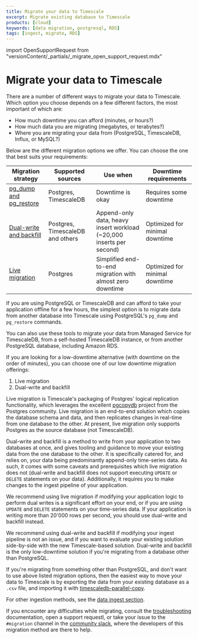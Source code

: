 ```yaml
---
title: Migrate your data to Timescale
excerpt: Migrate existing database to Timescale
products: [cloud]
keywords: [data migration, postgresql, RDS]
tags: [ingest, migrate, RDS]
---
```


import OpenSupportRequest from "versionContent/_partials/_migrate_open_support_request.mdx"

# Migrate your data to Timescale

There are a number of different ways to migrate your data to Timescale. Which
option you choose depends on a few different factors, the most important of
which are:

- How much downtime you can afford (minutes, or hours?)
- How much data you are migrating (megabytes, or terabytes?)
- Where you are migrating your data from (PostgreSQL, TimescaleDB, Influx, or MySQL?)

Below are the different migration options we offer. You can choose the one that best suits your requirements:

| Migration strategy                        | Supported sources                | Use when                                                             | Downtime requirements          |
|-------------------------------------------|----------------------------------|----------------------------------------------------------------------|--------------------------------|
| [pg_dump and pg_restore][pg-dump-restore] | Postgres, TimescaleDB            | Downtime is okay                                                     | Requires some downtime         |
| [Dual-write and backfill][dual-write]     | Postgres, TimescaleDB and others | Append-only data, heavy insert workload (~20,000 inserts per second) | Optimized for minimal downtime |
| [Live migration][live-migration]          | Postgres                         | Simplified end-to-end migration with almost zero downtime            | Optimized for minimal downtime |

If you are using PostgreSQL or TimescaleDB and can afford to take your
application offline for a few hours, the simplest option is to migrate data
from another database into Timescale using PostgreSQL's `pg_dump` and
`pg_restore` commands. 

You can also use these tools to migrate your data from Managed Service for
TimescaleDB, from a self-hosted TimescaleDB instance, or from another
PostgreSQL database, including Amazon RDS.

If you are looking for a low-downtime alternative (with downtime on the order
of minutes), you can choose one of our low downtime migration offerings:

1. Live migration
2. Dual-write and backfill

Live migration is Timescale's packaging of Postgres' logical replication
functionality, which leverages the excellent [pgcopydb] project from the
Postgres community. Live migration is an end-to-end solution which copies the
database schema and data, and then replicates changes in real-time from one
database to the other. At present, live migration only supports Postgres as the
source database (not TimescaleDB).

Dual-write and backfill is a method to write from your application to two
databases at once, and gives tooling and guidance to move your existing data
from the one database to the other. It is specifically catered for, and relies
on, your data being predominantly append-only time-series data. As such, it
comes with some caveats and prerequisites which live migration does not
(dual-write and backfill does not support executing `UPDATE` or `DELETE`
statements on your data). Additionally, it requires you to make changes to the
ingest pipeline of your application.

We recommend using live migration if modifying your application logic to
perform dual writes is a significant effort on your end, or if you are using
`UPDATE` and `DELETE` statements on your time-series data. If your application
is writing more than 20'000 rows per second, you should use dual-write and
backfill instead.

We recommend using dual-write and backfill if modifying your ingest pipeline is
not an issue, and if you want to evaluate your existing solution side-by-side
with the new Timescale-based solution. Dual-write and backfill is the only
low-downtime solution if you're migrating from a database other than PostgreSQL.

If you're migrating from something other than PostgreSQL, and don't want to use
above listed migration options, then the easiest way to move your data to
Timescale is by exporting the data from your existing database as a `.csv` file,
and importing it with [timescaledb-parallel-copy][parallel-copy].

For other ingestion methods, see the [data ingest section][data-ingest].

If you encounter any difficulties while migrating, consult the
[troubleshooting] documentation, open a support requestl, or take
your issue to the `#migration` channel in the [community slack](https://slack.timescale.com/),
where the developers of this migration method are there to help.

<OpenSupportRequest />

[data-ingest]: /use-timescale/:currentVersion:/ingest-data/
[dual-write]: /migrate/:currentVersion:/dual-write-and-backfill/
[pg-dump-restore]: /migrate/:currentVersion:/pg-dump-and-restore/
[parallel-copy]: /use-timescale/:currentVersion:/ingest-data/import-csv/
[troubleshooting]: /migrate/:currentVersion:/troubleshooting/
[live-migration]: /migrate/:currentVersion:/live-migration/
[pgcopydb]: https://github.com/dimitri/pgcopydb

